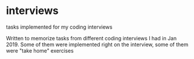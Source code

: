 # interviews
tasks implemented for my coding interviews

Written to memorize tasks from different coding interviews I had in Jan 2019.
Some of them were implemented right on the interview, some of them were "take home" exercises

